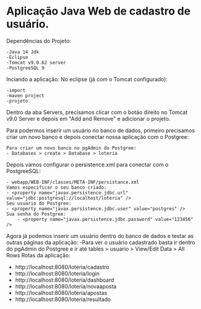 # Aplicação Java Web de cadastro de usuário.

Dependências do Projeto:

 	-Java 14 Jdk
	-Eclipse
	-Tomcat v9.0.62 server
	-PostgreeSQL 9

Inciando a aplicação:
No eclipse (já com o Tomcat configurado):

	-import
	-maven project
	-projeto 
  
Dentro da aba Servers, precisamos clicar com o botão direito no Tomcat v9.0 Server e depois em "Add and Remove" e adicionar o projeto.

Para podermos inserir um usuário no banco de dados, primeiro precisamos criar um novo banco e depois conectar nossa aplicação com o Postgree:

	Para criar um novo banco no pgAdmin do Postgree:
	- Databases > create > Database > loteria
  Depois vamos	configurar o persistence.xml para conectar com o PostgreeSQL:
  
  	- webapp/WEB-INF/classes/META-INF/persistance.xml
	Vamos especificar o seu banco criado:
	- <property name="javax.persistence.jdbc.url" value="jdbc:postgresql://localhost/loteria" />
	Seu usuario do Postgree:
	- <property name="javax.persistence.jdbc.user" value="postgres" /> 
	Sua senha do Postgree:
        - <property name="javax.persistence.jdbc.password" value="123456" /> 

Agora já podemos inserir um usuário dentro do banco de dados e testar as outras páginas da aplicação:
-Para ver o usuário cadastrado basta ir dentro do pgAdmin do Postgree e ir até tables > usuario > View/Edit Data > All Rows
Rotas da aplicação:

- http://localhost:8080/loteria/cadastro
- http://localhost:8080/loteria/login
- http://localhost:8080/loteria/dashboard
- http://localhost:8080/loteria/novaaposta
- http://localhost:8080/loteria/apostas
- http://localhost:8080/loteria/resultado

